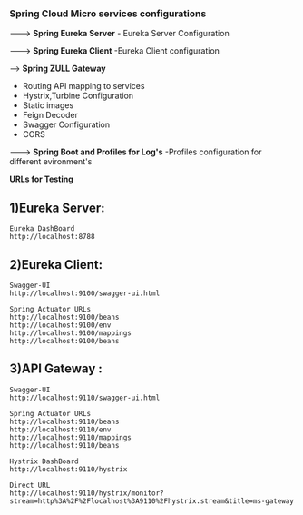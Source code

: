 ### Spring Cloud Micro services configurations

---> **Spring Eureka Server**
	- Eureka Server Configuration

    
---> **Spring Eureka Client**
	-Eureka Client configuration

--> **Spring ZULL Gateway**
- Routing API mapping to services
- 	Hystrix,Turbine Configuration
- 	Static images
- 	Feign Decoder
- 	Swagger  Configuration
- 	CORS


---> **Spring Boot and Profiles for Log's**
	-Profiles configuration for different evironment's


**URLs for Testing**

## 1)Eureka Server:
	Eureka DashBoard
	http://localhost:8788

## 2)Eureka Client:
	Swagger-UI
	http://localhost:9100/swagger-ui.html
    
    Spring Actuator URLs
    http://localhost:9100/beans
    http://localhost:9100/env
    http://localhost:9100/mappings
    http://localhost:9100/beans
    
## 3)API Gateway :
    Swagger-UI
    http://localhost:9110/swagger-ui.html
    
    Spring Actuator URLs
    http://localhost:9110/beans
    http://localhost:9110/env
    http://localhost:9110/mappings
    http://localhost:9110/beans
    
	Hystrix DashBoard
    http://localhost:9110/hystrix
    
    Direct URL
    http://localhost:9110/hystrix/monitor?stream=http%3A%2F%2Flocalhost%3A9110%2Fhystrix.stream&title=ms-gateway
